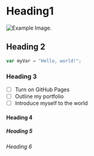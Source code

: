 # Heading1
![Example Image.](https://octodex.github.com/images/yaktocat.png)
## Heading 2
``` javascript
var myVar = "Hello, world!";
```
### Heading 3

- [ ] Turn on GitHub Pages
- [ ] Outline my portfolio
- [ ] Introduce myself to the world

#### Heading 4
##### Heading 5
###### Heading 6
